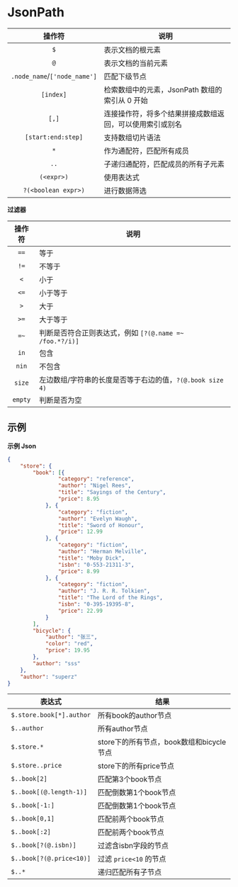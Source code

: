 # JsonPath

|            操作符            | 说明                                                     |
| :--------------------------: | -------------------------------------------------------- |
|             `$`              | 表示文档的根元素                                         |
|             `@`              | 表示文档的当前元素                                       |
| `.node_name`/`['node_name']` | 匹配下级节点                                             |
|          `[index]`           | 检索数组中的元素，JsonPath 数组的索引从 0 开始           |
|            `[,]`             | 连接操作符，将多个结果拼接成数组返回，可以使用索引或别名 |
|      `[start:end:step]`      | 支持数组切片语法                                         |
|             `*`              | 作为通配符，匹配所有成员                                 |
|             `..`             | 子递归通配符，匹配成员的所有子元素                       |
|          `(<expr>)`          | 使用表达式                                               |
|     `?(<boolean expr>)`      | 进行数据筛选                                             |

**过滤器**

| 操作符  | 说明                                                      |
| :-----: | --------------------------------------------------------- |
|  `==`   | 等于                                                      |
|  `!=`   | 不等于                                                    |
|   `<`   | 小于                                                      |
|  `<=`   | 小于等于                                                  |
|   `>`   | 大于                                                      |
|  `>=`   | 大于等于                                                  |
|  `=~`   | 判断是否符合正则表达式，例如 `[?(@.name =~ /foo.*?/i)]`   |
|  `in`   | 包含                                                      |
|  `nin`  | 不包含                                                    |
| `size`  | 左边数组/字符串的长度是否等于右边的值，`?(@.book size 4)` |
| `empty` | 判断是否为空                                              |

## 示例

**示例 Json**

```json
{
    "store": {
        "book": [{
                "category": "reference",
                "author": "Nigel Rees",
                "title": "Sayings of the Century",
                "price": 8.95
            }, {
                "category": "fiction",
                "author": "Evelyn Waugh",
                "title": "Sword of Honour",
                "price": 12.99
            }, {
                "category": "fiction",
                "author": "Herman Melville",
                "title": "Moby Dick",
                "isbn": "0-553-21311-3",
                "price": 8.99
            }, {
                "category": "fiction",
                "author": "J. R. R. Tolkien",
                "title": "The Lord of the Rings",
                "isbn": "0-395-19395-8",
                "price": 22.99
            }
        ],
        "bicycle": {
            "author": "张三",
            "color": "red",
            "price": 19.95
        },
        "author": "sss"
    },
    "author": "superz"
}
```

| 表达式                   | 结果                                     |
| ------------------------ | ---------------------------------------- |
| `$.store.book[*].author` | 所有book的author节点                     |
| `$..author`              | 所有author节点                           |
| `$.store.*`              | store下的所有节点，book数组和bicycle节点 |
| `$.store..price`         | store下的所有price节点                   |
| `$..book[2]`             | 匹配第3个book节点                        |
| `$..book[(@.length-1)]`  | 匹配倒数第1个book节点                    |
| `$..book[-1:]`           | 匹配倒数第1个book节点                    |
| `$..book[0,1]`           | 匹配前两个book节点                       |
| `$..book[:2]`            | 匹配前两个book节点                       |
| `$..book[?(@.isbn)]`     | 过滤含isbn字段的节点                     |
| `$..book[?(@.price<10)]` | 过滤 `price<10` 的节点                   |
| `$..*`                   | 递归匹配所有子节点                       |
